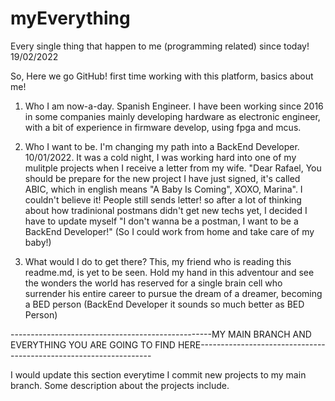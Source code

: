 # myEverything
Every single thing that happen to me (programming related) since today! 19/02/2022

So, Here we go GitHub! first time working with this platform, basics about me!
 
 1. Who I am now-a-day.
        Spanish Engineer. I have been working since 2016 in some companies mainly developing hardware as electronic engineer, with a bit of experience in firmware develop, using           fpga and mcus. 
  
  2. Who I want to be.
        I'm changing my path into a BackEnd Developer. 10/01/2022. It was a cold night, I was working hard into one of my mulitple projects when I receive a letter from my wife.
        "Dear Rafael, You should be prepare for the new project I have just signed, it's called ABIC, which in english means "A Baby Is Coming", XOXO, Marina".
        I couldn't believe it! People still sends letter! so after a lot of thinking about how tradinional postmans didn't get new techs yet, I decided I have to update myself
        "I don't wanna be a postman, I want to be a BackEnd Developer!" (So I could work from home and take care of my baby!)
 
 3. What would I do to get there?
        This, my friend who is reading this readme.md, is yet to be seen. Hold my hand in this adventour and see the wonders the world has reserved for a single brain cell who           surrender his entire career to pursue the dream of a dreamer, becoming a BED person (BackEnd Developer it sounds so much better as BED Person)
 
 --------------------------------------------------MY MAIN BRANCH AND EVERYTHING YOU ARE GOING TO FIND HERE------------------------------------------------------------------
 
I would update this section everytime I commit new projects to my main branch. Some description about the projects include.
